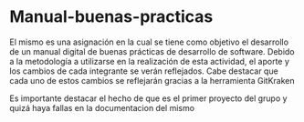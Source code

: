 # Manual-buenas-practicas
El mismo es una asignación en la cual se tiene como objetivo el desarrollo de un manual digital de buenas prácticas de desarrollo de software.
Debido a la metodología a utilizarse en la realización de esta actividad, el aporte y los cambios de cada integrante se verán reflejados.
Cabe destacar que cada uno de estos cambios se reflejarán gracias a la herramienta GitKraken

Es importante destacar el hecho de que es el primer proyecto del grupo y quizá haya fallas en la documentacion del mismo